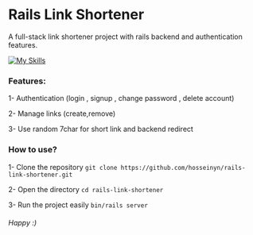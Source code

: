 # Rails Link Shortener

A full-stack link shortener project with rails backend and authentication features.

[![My Skills](https://skillicons.dev/icons?i=html,css,js,bootstrap,ruby,rails)](https://github.com/hosseinyn)


### Features:
1- Authentication (login , signup , change password , delete account)

2- Manage links (create,remove)

3- Use random 7char for short link and backend redirect

### How to use?
1- Clone the repository
`git clone https://github.com/hosseinyn/rails-link-shortener.git`

2- Open the directory
`cd rails-link-shortener`

3- Run the project easily 
`bin/rails server`









###### *Happy :)*
